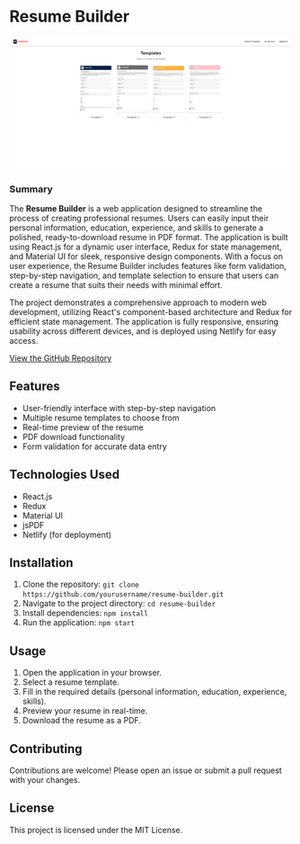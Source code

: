 # Resume Builder

![Resume Builder Screenshot](src/images/homeSS.png)

### Summary
The **Resume Builder** is a web application designed to streamline the process of creating professional resumes. Users can easily input their personal information, education, experience, and skills to generate a polished, ready-to-download resume in PDF format. The application is built using React.js for a dynamic user interface, Redux for state management, and Material UI for sleek, responsive design components. With a focus on user experience, the Resume Builder includes features like form validation, step-by-step navigation, and template selection to ensure that users can create a resume that suits their needs with minimal effort.

The project demonstrates a comprehensive approach to modern web development, utilizing React's component-based architecture and Redux for efficient state management. The application is fully responsive, ensuring usability across different devices, and is deployed using Netlify for easy access.

[View the GitHub Repository](https://github.com/UmeraGhori/resume-builder.git)

## Features
- User-friendly interface with step-by-step navigation
- Multiple resume templates to choose from
- Real-time preview of the resume
- PDF download functionality
- Form validation for accurate data entry

## Technologies Used
- React.js
- Redux
- Material UI
- jsPDF
- Netlify (for deployment)

## Installation
1. Clone the repository: `git clone https://github.com/yourusername/resume-builder.git`
2. Navigate to the project directory: `cd resume-builder`
3. Install dependencies: `npm install`
4. Run the application: `npm start`

## Usage
1. Open the application in your browser.
2. Select a resume template.
3. Fill in the required details (personal information, education, experience, skills).
4. Preview your resume in real-time.
5. Download the resume as a PDF.

## Contributing
Contributions are welcome! Please open an issue or submit a pull request with your changes.

## License
This project is licensed under the MIT License.

